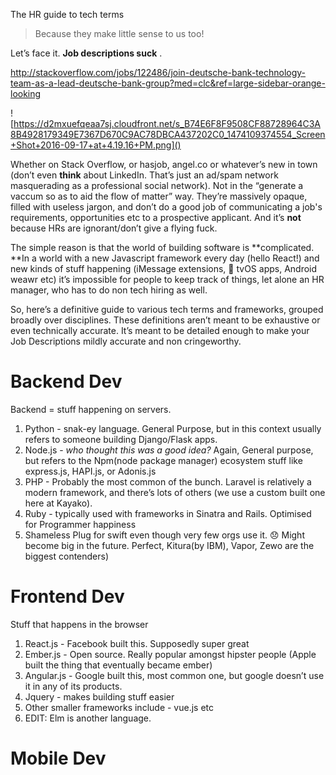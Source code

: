 The HR guide to tech terms

> Because they make little sense to us too!

Let’s face it. **Job descriptions suck** .

http://stackoverflow.com/jobs/122486/join-deutsche-bank-technology-team-as-a-lead-deutsche-bank-group?med=clc&ref=large-sidebar-orange-looking

![https://d2mxuefqeaa7sj.cloudfront.net/s_B74E6F8F9508CF88728964C3A8B4928179349E7367D670C9AC78DBCA437202C0_1474109374554_Screen+Shot+2016-09-17+at+4.19.16+PM.png]()


Whether on Stack Overflow, or hasjob, angel.co or whatever’s new in town (don’t even **think** about LinkedIn. That’s just an ad/spam network masquerading as a professional social network).
Not in the “generate a vaccum so as to aid the flow of matter” way. They’re massively opaque, filled with useless jargon, and don’t do a good job of communicating a job's requirements, opportunities etc to a prospective applicant. And it’s **not** because HRs are ignorant/don’t give a flying fuck.

The simple reason is that the world of building software is **complicated. **In a world with a new Javascript framework every day (hello React!) and new kinds of stuff happening (iMessage extensions,  tvOS apps, Android weawr etc) it’s impossible for people to keep track of things, let alone an HR manager, who has to do non tech hiring as well.

So, here’s a definitive guide to various tech terms and frameworks, grouped broadly over disciplines.
These definitions aren’t meant to be exhaustive or even technically accurate. It’s meant to be detailed enough to make your Job Descriptions mildly accurate and non cringeworthy.


# Backend Dev

Backend = stuff happening on servers.


1. Python - snak-ey language. General Purpose, but in this context usually refers to someone building Django/Flask apps.
2. Node.js - *who thought this was a good idea?* Again, General purpose, but refers to the Npm(node package manager) ecosystem stuff like express.js, HAPI.js, or Adonis.js 
3. PHP - Probably the most common of the bunch. Laravel is relatively a modern framework, and there’s lots of others (we use a custom built one here at Kayako).
4. Ruby - typically used with frameworks in Sinatra and Rails. Optimised for Programmer happiness
5. Shameless Plug for swift even though very few orgs use it. 😞 Might become big in the future. Perfect, Kitura(by IBM), Vapor, Zewo are the biggest contenders)


# Frontend Dev

Stuff that happens in the browser


1. React.js - Facebook built this. Supposedly super great
2. Ember.js - Open source. Really popular amongst hipster people (Apple built the thing that eventually became ember)
3. Angular.js - Google built this, most common one, but google doesn’t use it in any of its products.
4. Jquery - makes building stuff easier
5. Other smaller frameworks include - vue.js etc
6. EDIT: Elm is another language.


# Mobile Dev

 

